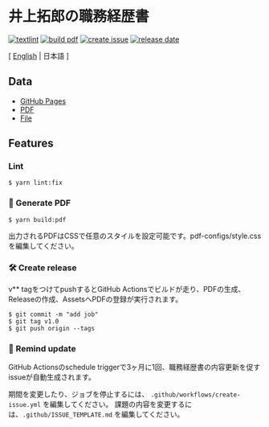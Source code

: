 # 井上拓郎の職務経歴書

[![textlint](https://img.shields.io/github/workflow/status/kawamataryo/resume/lint%20text?label=textlint&logo=github&color=yellow)](https://github.com/kawamataryo/resume/actions?query=workflow%3A%22lint+text%22)
[![build pdf](https://img.shields.io/github/workflow/status/kawamataryo/resume/build-pdf?label=build%20pdf&logo=github)](https://github.com/kawamataryo/resume/actions?query=workflow%3A%22build+pdf%22)
[![create issue](https://img.shields.io/github/workflow/status/kawamataryo/resume/create%20issue?label=create%20issue&logo=github&color=orange)](https://github.com/kawamataryo/resume/actions?query=workflow%3A%22create+issue%22)
[![release date](https://img.shields.io/github/release-date/kawamataryo/resume?color=blue&logo=github)](https://github.com/kawamataryo/resume/releases)

[ [English](https://github.com/takuro-inoue1913/resume/blob/master/README.md) | 日本語 ]

## Data
- [GitHub Pages](https://takuro-inoue1913.github.io/resume/)  
- [PDF](https://github.com/takuro-inoue1913/resume/releases)  
- [File](https://github.com/takuro-inoue1913/resume/blob/master/docs/README.md)  

## Features

### 

### Lint
```
$ yarn lint:fix
```

### 📝 Generate PDF
```
$ yarn build:pdf
```
出力されるPDFはCSSで任意のスタイルを設定可能です。pdf-configs/style.cssを編集してください。

### 🛠 Create release

v** tagをつけてpushするとGitHub Actionsでビルドが走り、PDFの生成、Releaseの作成、AssetsへPDFの登録が実行されます。

```
$ git commit -m "add job"
$ git tag v1.0
$ git push origin --tags
```

### 📆 Remind update

GitHub Actionsのschedule triggerで3ヶ月に1回、職務経歴書の内容更新を促すissueが自動生成されます。

期間を変更したり、ジョブを停止するには、 `.github/workflows/create-issue.yml` を編集してください。 
課題の内容を変更するには、`.github/ISSUE_TEMPLATE.md` を編集してください。
